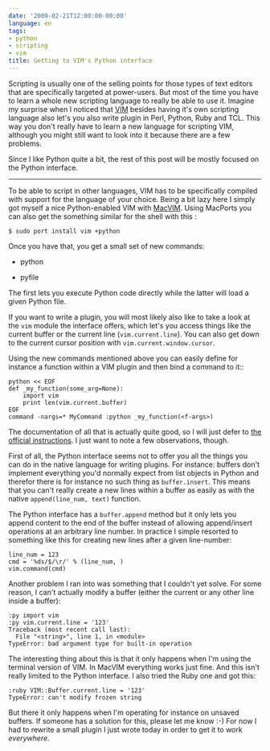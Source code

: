 ```yaml
---
date: '2009-02-21T12:00:00-00:00'
language: en
tags:
- python
- scripting
- vim
title: Getting to VIM's Python interface
---
```



Scripting is usually one of the selling points for those types of text editors
that are specifically targeted at power-users. But most of the time you have
to learn a whole new scripting language to really be able to use it. Imagine
my surprise when I noticed that [VIM][] besides having it's own scripting
language also let's you also write plugin in Perl, Python, Ruby and TCL. This
way you don't really have to learn a new language for scripting VIM, although
you might still want to look into it because there are a few problems.

Since I like Python quite a bit, the rest of this post will be mostly focused
on the Python interface.

-------------------------------

To be able to script in other languages, VIM has to be specifically compiled
with support for the language of your choice. Being a bit lazy here I simply
got myself a nice Python-enabled VIM with [MacVIM][]. Using MacPorts you can also get the something similar for the shell with this :

    $ sudo port install vim +python

Once you have that, you get a small set of new commands:

* python

* pyfile

The first lets you execute Python code directly while the latter will load a
given Python file. 

If you want to write a plugin, you will most likely also like to take a look
at the ``vim`` module the interface offers, which let's you access things like
the current buffer or the current line (``vim.current.line``). You can also
get down to the current cursor position with ``vim.current.window.cursor``. 

Using the new commands mentioned above  you can easily define for instance a
function within a VIM plugin and then bind a command to it::
    
    python << EOF
    def _my_function(some_arg=None):
        import vim
        print len(vim.current.buffer)
    EOF
    command -nargs=* MyCommand :python _my_function(<f-args>)

The documentation of all that is actually quite good, so I will just defer to
[the official instructions](http://vimdoc.sourceforge.net/htmldoc/if_pyth.html). I just want to note a
few observations, though.

First of all, the Python interface seems not to offer you all the things you
can do in the native language for writing plugins. For instance: buffers don't
implement everything you'd normally expect from list objects in Python and
therefor there is for instance no such thing as ``buffer.insert``. This means
that you can't really create a new lines within a buffer as easily as with the
native ``append(line_num, text)`` function.

The Python interface has a ``buffer.append`` method but it only lets you
append content to the end of the buffer instead of allowing append/insert
operations at an arbitrary line number. In practice I simple resorted to
something like this for creating new lines after a given line-number:
    
    line_num = 123
    cmd = '%ds/$/\r/' % (line_num, )
    vim.command(cmd)

Another problem I ran into was something that I couldn't yet solve. For some
reason, I can't actually modify a buffer (either the current or any other line
inside a buffer):
    
    :py import vim
    :py vim.current.line = '123'
    Traceback (most recent call last):
      File "<string>", line 1, in <module>
    TypeError: bad argument type for built-in operation

The interesting thing about this is that it only happens when I'm using the
terminal version of VIM. In MacVIM everything works just fine. And this isn't
really limited to the Python interface. I also tried the Ruby one and got
this:
    
    :ruby VIM::Buffer.current.line = '123'
    TypeError: can't modify frozen string

But there it only happens when I'm operating for instance on unsaved buffers.
If someone has a solution for this, please let me know :-) For now I had
to rewrite a small plugin I just wrote today in order to get it to work
*everywhere*. 

[macvim]: http://code.google.com/p/macvim/
[vim]: http://www.vim.org/